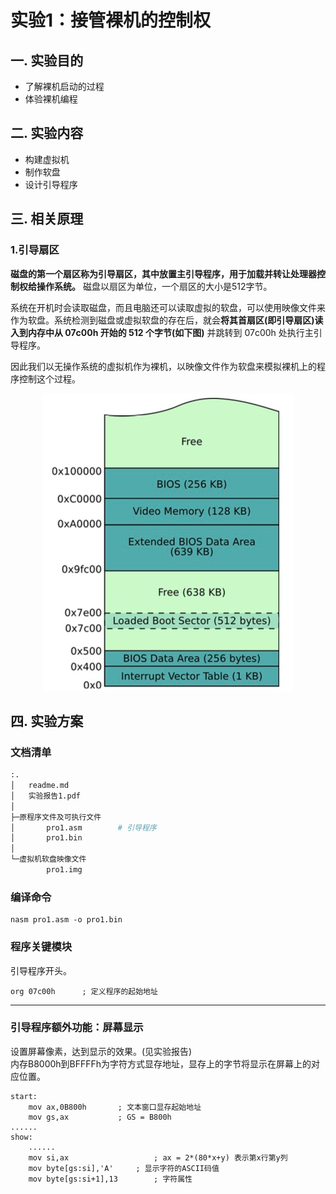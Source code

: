# 实验1：接管裸机的控制权

## 一. 实验目的
- 了解裸机启动的过程
- 体验裸机编程

## 二. 实验内容
- 构建虚拟机
- 制作软盘
- 设计引导程序

## 三. 相关原理
### 1.引导扇区
**磁盘的第一个扇区称为引导扇区，其中放置主引导程序，用于加载并转让处理器控制权给操作系统。** 磁盘以扇区为单位，一个扇区的大小是512字节。  

系统在开机时会读取磁盘，而且电脑还可以读取虚拟的软盘，可以使用映像文件来作为软盘。系统检测到磁盘或虚拟软盘的存在后，就会**将其首扇区(即引导扇区)读入到内存中从 07c00h 开始的 512 个字节(如下图)** 并跳转到 07c00h 处执行主引导程序。

因此我们以无操作系统的虚拟机作为裸机，以映像文件作为软盘来模拟裸机上的程序控制这个过程。
<div align=center>
<img src="figure/boot.png"/>
</div>

## 四. 实验方案


### 文档清单
```bash
:.
│   readme.md
│   实验报告1.pdf
│
├─原程序文件及可执行文件
│       pro1.asm		# 引导程序
│       pro1.bin		
│
└─虚拟机软盘映像文件
        pro1.img
```

### 编译命令
```
nasm pro1.asm -o pro1.bin
```

### 程序关键模块
引导程序开头。
```x86asm
org 07c00h		; 定义程序的起始地址
```

-------------------------------------
### 引导程序额外功能：屏幕显示
设置屏幕像素，达到显示的效果。(见实验报告)  
内存B8000h到BFFFFh为字符方式显存地址，显存上的字节将显示在屏幕上的对应位置。
```x86asm
start:
    mov ax,0B800h		; 文本窗口显存起始地址
    mov gs,ax			; GS = B800h
......
show:
    ......
    mov si,ax                   ; ax = 2*(80*x+y) 表示第x行第y列
    mov byte[gs:si],'A'  	; 显示字符的ASCII码值
    mov byte[gs:si+1],13        ; 字符属性
```